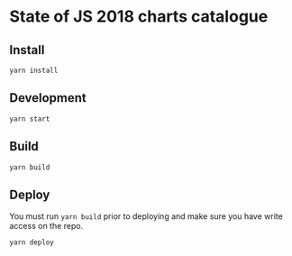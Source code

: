 # State of JS 2018 charts catalogue

## Install

```
yarn install
```

## Development

```
yarn start
```

## Build

```
yarn build
```

## Deploy

You must run `yarn build` prior to deploying and make sure
you have write access on the repo.

```
yarn deploy
```
